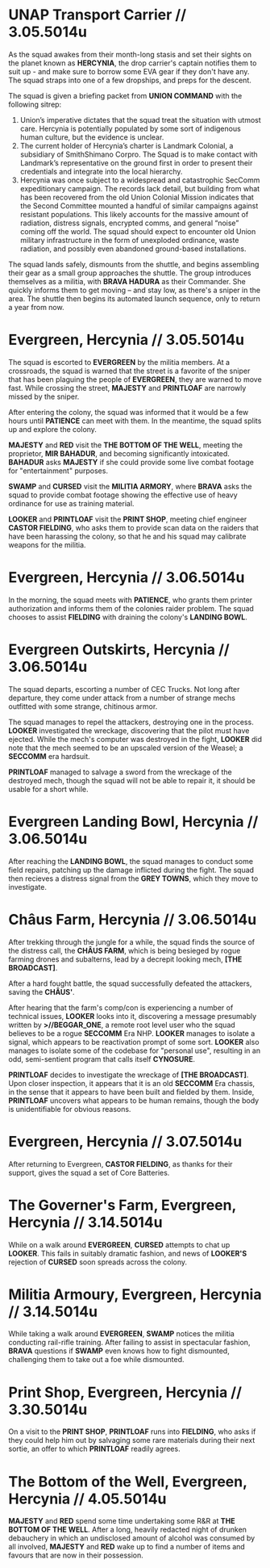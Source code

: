 # UNAP Transport Carrier // 3.05.5014u

As the squad awakes from their month-long stasis and set their sights on the planet known as **HERCYNIA**, the drop carrier's captain notifies them to suit up - and make sure to borrow some EVA gear if they don't have any. The squad straps into one of a few dropships, and preps for the descent.

The squad is given a briefing packet from **UNION COMMAND** with the following sitrep:

1. Union’s imperative dictates that the squad treat the situation with utmost care. Hercynia is potentially populated by some sort of indigenous human culture, but the evidence is unclear.
2. The current holder of Hercynia’s charter is Landmark Colonial, a subsidiary of SmithShimano Corpro. The Squad is to make contact with Landmark’s representative on the ground first in order to present their credentials and integrate into the local hierarchy.
3. Hercynia was once subject to a widespread and catastrophic SecComm expeditionary campaign. The records lack detail, but building from what has been recovered from the old Union Colonial Mission indicates that the Second Committee mounted a handful of similar campaigns against resistant populations. This likely accounts for the massive amount of radiation, distress signals, encrypted comms, and general “noise” coming off the world. The squad should expect to encounter old Union military infrastructure in the form of unexploded ordinance, waste radiation, and possibly even abandoned ground-based installations.

The squad lands safely, dismounts from the shuttle, and begins assembling their gear as a small group approaches the shuttle. The group introduces themselves as a militia, with **BRAVA HADURA** as their Commander. She quickly informs them to get moving – and stay low, as there's a sniper in the area. The shuttle then begins its automated launch sequence, only to return a year from now.

# Evergreen, Hercynia // 3.05.5014u

The squad is escorted to **EVERGREEN** by the militia members. At a crossroads, the squad is warned that the street is a favorite of the sniper that has been plaguing the people of **EVERGREEN**, they are warned to move fast. While crossing the street, **MAJESTY** and **PRINTLOAF** are narrowly missed by the sniper. 

After entering the colony, the squad was informed that it would be a few hours until **PATIENCE** can meet with them. In the meantime, the squad splits up and explore the colony. 

**MAJESTY** and **RED** visit the **THE BOTTOM OF THE WELL**, meeting the proprietor, **MIR BAHADUR**, and becoming significantly intoxicated. **BAHADUR** asks **MAJESTY** if she could provide some live combat footage for "entertainment" purposes.

**SWAMP** and **CURSED** visit the **MILITIA ARMORY**, where **BRAVA** asks the squad to provide combat footage showing the effective use of heavy ordinance for use as training material.

**LOOKER** and **PRINTLOAF** visit the **PRINT SHOP**, meeting chief engineer **CASTOR FIELDING**, who asks them to provide scan data on the raiders that have been harassing the colony, so that he and his squad may calibrate weapons for the militia.

# Evergreen, Hercynia // 3.06.5014u

In the morning, the squad meets with **PATIENCE**, who grants them printer authorization and informs them of the colonies raider problem. The squad chooses to assist **FIELDING** with draining the colony's **LANDING BOWL**.

# Evergreen Outskirts, Hercynia // 3.06.5014u

The squad departs, escorting a number of CEC Trucks. Not long after departure, they come under attack from a number of strange mechs outfitted with some strange, chitinous armor. 

The squad manages to repel the attackers, destroying one in the process. **LOOKER** investigated the wreckage, discovering that the pilot must have ejected. While the mech's computer was destroyed in the fight, **LOOKER** did note that the mech seemed to be an upscaled version of the Weasel; a **SECCOMM** era hardsuit.

**PRINTLOAF** managed to salvage a sword from the wreckage of the destroyed mech, though the squad will not be able to repair it, it should be usable for a short while.

# Evergreen Landing Bowl, Hercynia // 3.06.5014u

After reaching the **LANDING BOWL**, the squad manages to conduct some field repairs, patching up the damage inflicted during the fight. The squad then recieves a distress signal from the **GREY TOWNS**, which they move to investigate.

# Châus Farm, Hercynia // 3.06.5014u

After trekking through the jungle for a while, the squad finds the source of the distress call, the **CHÂUS FARM**, which is being besieged by rogue farming drones and subalterns, lead by a decrepit looking mech, **[THE BROADCAST]**. 

After a hard fought battle, the squad successfully defeated the attackers, saving the **CHÂUS'**. 

After hearing that the farm's comp/con is experiencing a number of technical issues, **LOOKER** looks into it, discovering a message presumably written by **>//BEGGAR_ONE**, a remote root level user who the squad believes to be a rogue **SECCOMM** Era NHP. **LOOKER** manages to isolate a signal, which appears to be reactivation prompt of some sort. **LOOKER** also manages to isolate some of the codebase for "personal use", resulting in an odd, semi-sentient program that calls itself **CYNOSURE**.

**PRINTLOAF** decides to investigate the wreckage of **[THE BROADCAST]**. Upon closer inspection, it appears that it is an old **SECCOMM** Era chassis, in the sense that it appears to have been built and fielded by them. Inside, **PRINTLOAF** uncovers what appears to be human remains, though the body is unidentifiable for obvious reasons.

# Evergreen, Hercynia // 3.07.5014u

After returning to Evergreen, **CASTOR FIELDING**, as thanks for their support, gives the squad a set of Core Batteries.

# The Governer's Farm, Evergreen, Hercynia // 3.14.5014u

While on a walk around **EVERGREEN**, **CURSED** attempts to chat up **LOOKER**. This fails in suitably dramatic fashion, and news of **LOOKER'S** rejection of **CURSED** soon spreads across the colony.

# Militia Armoury, Evergreen, Hercynia // 3.14.5014u

While taking a walk around **EVERGREEN**, **SWAMP** notices the militia conducting rail-rifle training. After failing to assist in spectacular fashion, **BRAVA** questions if **SWAMP** even knows how to fight dismounted, challenging them to take out a foe while dismounted.

# Print Shop, Evergreen, Hercynia // 3.30.5014u

On a visit to the **PRINT SHOP**, **PRINTLOAF** runs into **FIELDING**, who asks if they could help him out by salvaging some rare materials during their next sortie, an offer to which **PRINTLOAF** readily agrees.

# The Bottom of the Well, Evergreen, Hercynia // 4.05.5014u

**MAJESTY** and **RED** spend some time undertaking some R&R at **THE BOTTOM OF THE WELL**. After a long, heavily redacted night of drunken debauchery in which an undisclosed amount of alcohol was consumed by all involved, **MAJESTY** and **RED** wake up to find a number of items and favours that are now in their possession.

